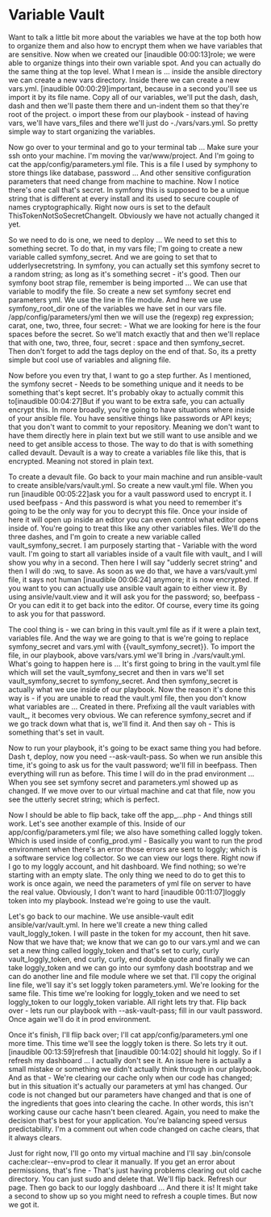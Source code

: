 # Variable Vault

Want to talk a little bit more about the variables we have at the top both how to organize them and also how to encrypt them when we have variables that are sensitive. Now when we created our [inaudible 00:00:13]role; we were able to organize things into their own variable spot. And you can actually do the same thing at the top level. What I mean is ... inside the ansible directory we can create a new vars directory. Inside there we can create a new vars.yml. [inaudible 00:00:29]important, because in a second you'll see us import it by its file name. Copy all of our variables, we'll put the dash, dash, dash and then we'll paste them there and un-indent them so that they're root of the project.  o import these from our playbook -  instead of having vars, we'll have vars_files and there we'll just do -./vars/vars.yml. So pretty simple way to start organizing the variables.

Now go over to your terminal and go to your terminal tab ... Make sure your ssh onto your machine. I'm moving the var/www/project. And I'm going to cat the app/config/parameters.yml file. This is a file I used by symphony to store things like database, password ... And other sensitive configuration parameters that need change from machine to machine. Now I notice there's one call that's secret. In symfony this is supposed to be a unique string that is different at every install and its used to secure couple of names cryptographically. Right now ours is set to the default ThisTokenNotSoSecretChangeIt. Obviously we have not actually changed it yet.

So we need to do is one, we need to deploy ... We need to set this to something secret. To do that, in my vars file; I'm going to create a new variable called symfony_secret. And we are going to set that to udderlysecretstring. In symfony, you can actually set this symfony secret to a random string; as long as it's something secret - it's good. Then our symfony boot strap file, remember is being imported ... We can use that variable to modify the file. So create a new set symfony secret end parameters yml. We use the line in file module. And here we use symfony_root_dir one of the variables we have set in our vars file. /app/config/parameters/yml then we will use the (regexp) reg expression; carat, one, two, three, four secret: - What we are looking for here is the four spaces before the secret. So we'll match exactly that and then we'll replace that with one, two, three, four, secret : space and then symfony_secret. Then don't forget to add the tags deploy on the end of that. So, its a pretty simple but cool use of variables and aligning file.

Now before you even try that, I want to go a step further. As I mentioned, the symfony secret - Needs to be something unique and it needs to be something that's kept secret. It's probably okay to actually commit this to[inaudible 00:04:27]But if you want to be extra safe, you can actually encrypt this. In more broadly, you're going to have situations where inside of your ansible file. You have sensitive things like passwords or API keys; that you don't want to commit to your repository. Meaning we don't want to have them directly here in plain text but we still want to use ansible and we need to get ansible access to those. The way to do that is with something called devault. Devault is a way to create a variables file like this, that is encrypted. Meaning not stored in plain text.

To create a devault file. Go back to your main machine and run ansible-vault to create ansible/vars/vault.yml. So create a new vault.yml file. When you run [inaudible 00:05:22]ask you for a vault password used to encrypt it. I used beefpass - And this password is what you need to remember it's going to be the only way for you to decrypt this file. Once your inside of here it will open up inside an editor you can even control what editor opens inside of. You're going to treat this like any other variables files. We'll do the three dashes, and I'm goin to create a new variable called vault_symfony_secret. I am purposely starting that - Variable with the word vault. I'm going to start all variables inside of a vault file with vault_ and I will show you why in a second. Then here I will say "udderly secret string" and then I will do :wq, to save. As soon as we do that, we have a vars/vault.yml file, it says not human [inaudible 00:06:24] anymore; it is now encrypted. If you want to you can actually use ansible vault again to either view it. By using ansivle/vault.view and it will ask you for the password; so, beefpass - Or you can edit it to get back into the editor. Of course, every time its going to ask you for that password.

The cool thing is - we can bring in this vault.yml file as if it were a plain text, variables file. And the way we are going to that is we're going to replace symfony_secret and vars.yml with {{vault_symfony_secret}}. To import the file, in our playbook, above vars/vars.yml we'll bring in ./vars/vault.yml. What's going to happen here is ... It's first going to bring in the vault.yml file which will set the vault_symfony_secret and then in vars we'll set vault_symfony_secret to symfony_secret. And then symfony_secret is actually what we use inside of our playbook. Now the reason it's done this way is - if you are unable to read the vault.yml file, then you don't know what variables are ... Created in there. Prefixing all the vault variables with vault_, it becomes very obvious. We can reference symfony_secret and if we go track down what that is, we'll find it. And then say oh - This is something that's set in vault.

Now to run your playbook, it's going to be exact same thing you had before. Dash t, deploy, now you need --ask-vault-pass. So when we run ansible this time, it's going to ask us for the vault password; we'll fill in beefpass. Then everything will run as before. This time I will do in the prad environment ... When you see set symfony secret and parameters.yml showed up as changed. If we move over to our virtual machine and cat that file, now you see the utterly secret string; which is perfect.

Now I should be able to flip back, take off the app_...php - And things still work. Let's see another example of this. Inside of our app/config/parameters.yml file; we also have something called loggly token. Which is used inside of config_prod.yml - Basically you want to run the prod environment when there's an error those errors are sent to loggly; which is a software service log collector. So we can view our logs there. Right now if I go to my loggly account, and hit dashboard. We find nothing; so we're starting with an empty slate. The only thing we need to do to get this to work is once again, we need the parameters of yml file on server to have the real value. Obviously, I don't want to hard [inaudible 00:11:07]loggly token into my playbook. Instead we're going to use the vault.

Let's go back to our machine. We use ansible-vault edit ansible/var/vault.yml. In here we'll create a new thing called vault_loggly_token. I will paste in the token for my account, then hit save. Now that we have that; we know that we can go to our vars.yml and we can set a new thing called loggly_token and that's set to curly, curly vault_loggly_token, end curly, curly, end double quote and finally we can take loggly_token and we can go into our symfony dash bootstrap and we can do another line and file module where we set that. I'll copy the original line file, we'll say it's set loggly token parameters.yml. We're looking for the same file. This time we're looking for loggly_token and we need to set loggly_token to our loggly_token variable. All right lets try that. Flip back over - lets run our playbook with --ask-vault-pass; fill in our vault password. Once again we'll do it in prod environment.

Once it's finish, I'll flip back over; I'll cat app/config/parameters.yml one more time. This time we'll see the loggly token is there. So lets try it out.[inaudible 00:13:59]refresh that [inaudible 00:14:02] should hit loggly. So if I refresh my dashboard ... I actually don't see it. An issue here is actually a small mistake or something we didn't actually think through in our playbook. And as that - We're clearing our cache only when our code has changed; but in this situation it's actually our parameters at yml has changed. Our code is not changed but our parameters have changed and that is one of the ingredients that goes into clearing the cache. In other words, this isn't working cause our cache hasn't been cleared. Again, you need to make the decision that's best for your application. You're balancing speed versus predictability. I'm a comment out when code changed on cache clears, that it always clears.

Just for right now, I'll go onto my virtual machine and I'll say .bin/console cache:clear--env=prod to clear it manually. If you get an error about permissions, that's fine - That's just having problems clearing out old cache directory. You can just sudo and delete that. We'll flip back. Refresh our page. Then go back to our loggly dashboard ... And there it is! It might take a second to show up so you might need to refresh a couple times. But now we got it.

